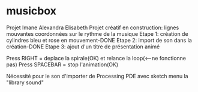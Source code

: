 # musicbox
Projet Imane Alexandra Elisabeth
Projet créatif en construction: lignes mouvantes coordonnées sur le rythme de la musique
Etape 1: création de cylindres bleu et rose en mouvement-DONE
Etape 2: import de son dans la création-DONE
Etape 3: ajout d'un titre de présentation animé

Press RIGHT = deplace la spirale(OK) et relance la loop(<--ne fonctionne pas)
Press SPACEBAR = stop l'animation(OK)

Nécessité pour le son d'importer de Processing PDE avec sketch menu la "library sound"
